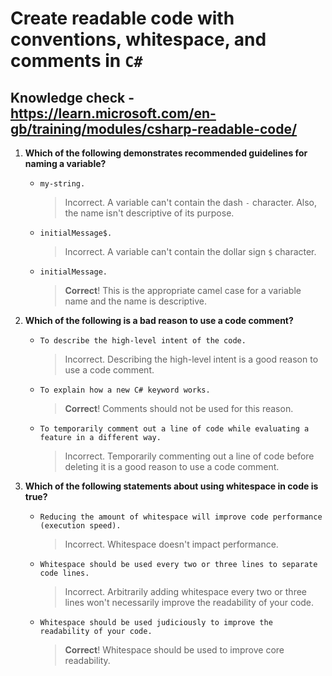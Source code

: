 # Create readable code with conventions, whitespace, and comments in `C#`

## Knowledge check - <https://learn.microsoft.com/en-gb/training/modules/csharp-readable-code/>

1. **Which of the following demonstrates recommended guidelines for naming a variable?**

   - `my-string.`
     > Incorrect. A variable can't contain the dash `-` character. Also, the name isn't descriptive of its purpose.
   - `initialMessage$.`
     > Incorrect. A variable can't contain the dollar sign `$` character.
   - `initialMessage.`
     > **Correct**! This is the appropriate camel case for a variable name and the name is descriptive.

2. **Which of the following is a bad reason to use a code comment?**

   - `To describe the high-level intent of the code.`
     > Incorrect. Describing the high-level intent is a good reason to use a code comment.
   - `To explain how a new C# keyword works.`
     > **Correct**! Comments should not be used for this reason.
   - `To temporarily comment out a line of code while evaluating a feature in a different way.`
     > Incorrect. Temporarily commenting out a line of code before deleting it is a good reason to use a code comment.

3. **Which of the following statements about using whitespace in code is true?**

   - `Reducing the amount of whitespace will improve code performance (execution speed).`
     > Incorrect. Whitespace doesn't impact performance.
   - `Whitespace should be used every two or three lines to separate code lines.`
     > Incorrect. Arbitrarily adding whitespace every two or three lines won't necessarily improve the readability of your code.
   - `Whitespace should be used judiciously to improve the readability of your code.`
     > **Correct**! Whitespace should be used to improve core readability.
